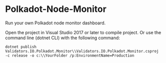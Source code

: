 # Polkadot-Node-Monitor

Run your own Polkadot node monitor dashboard.

Open the project in Visual Studio 2017 or later to compile project. Or use the command line (dotnet CLI) with the following command:

`dotnet publish Validators.IO.Polkadot.Monitor\\Validators.IO.Polkadot.Monitor.csproj -c release -o c:\\YourFolder /p:EnvironmentName=Production`
